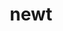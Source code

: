 ---
category: 4-letters
denotation: null
name: newt
reference_link: https://www.etymonline.com/word/newt
root_language: null
root_name: null
title: newt
type: free
word_sums:
- respelling: newt
  sum: 'Newt + '
---